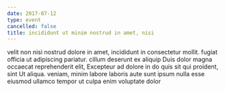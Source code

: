 ```yaml
---
date: 2017-07-12
type: event
cancelled: false
title: incididunt ut minim nostrud in amet, nisi
---
```

velit non nisi nostrud dolore in amet, incididunt in consectetur mollit. fugiat officia ut adipiscing pariatur. cillum deserunt ex aliquip Duis dolor magna occaecat reprehenderit elit, Excepteur ad dolore in do quis sit qui proident, sint Ut aliqua. veniam, minim labore laboris aute sunt ipsum nulla esse eiusmod ullamco tempor ut culpa enim voluptate dolor